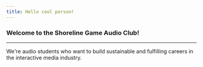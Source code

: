 ```yaml
---
title: Hello cool person!
---
```

 

### Welcome to the Shoreline Game Audio Club!
---

We're audio students who want to build sustainable and fulfilling careers in the interactive media industry.
